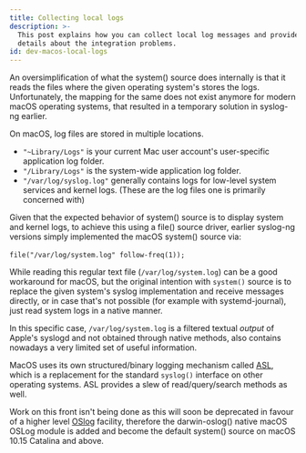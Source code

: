 ```yaml
---
title: Collecting local logs
description: >-
  This post explains how you can collect local log messages and provides some
  details about the integration problems.
id: dev-macos-local-logs
---
```


An oversimplification of what the system() source does internally is that it reads the files where the given operating system's stores the logs. Unfortunately, the mapping for the same does not exist anymore for modern macOS operating systems, that resulted in a temporary solution in syslog-ng earlier.&#x20;

On macOS, log files are stored in multiple locations.&#x20;

* `"~Library/Logs"` is your current Mac user account's user-specific application log folder.
* `"/Library/Logs"` is the system-wide application log folder.
* `"/var/log/syslog.log"` generally contains logs for low-level system services and kernel logs. (These are the log files one is primarily concerned with)&#x20;

Given that the expected behavior of system() source is to display system and kernel logs, to achieve this using a file() source driver, earlier syslog-ng versions simply implemented the macOS system() source via: \
\
`file("/var/log/system.log" follow-freq(1));`

While reading this regular text file (`/var/log/system.log`) can be a good workaround for macOS, but the original intention with `system()` source is to replace the given system's syslog implementation and receive messages directly, or in case that's not possible (for example with systemd-journal), just read system logs in a native manner.&#x20;

In this specific case, `/var/log/system.log` is a filtered textual _output_ of Apple's syslogd and not obtained through native methods, also contains nowadays a very limited set of useful information.

MacOS uses its own structured/binary logging mechanism called [ASL](https://developer.apple.com/library/archive/documentation/System/Conceptual/ManPages\_iPhoneOS/man3/asl.3.html), which is a replacement for the standard `syslog()` interface on other operating systems. ASL provides a slew of read/query/search methods as well.&#x20;

Work on this front isn't being done as this will soon be deprecated in favour of a higher level [OSlog](https://developer.apple.com/documentation/oslog) facility, therefore the darwin-oslog() native macOS OSLog module is added and become the default system() source on macOS 10.15 Catalina and above.&#x20;
